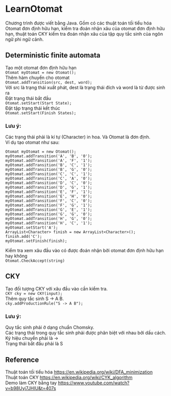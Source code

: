 # LearnOtomat
Chương trình được viết bằng Java. Gồm có các thuật toán tối tiểu hóa Otomat đơn định hữu hạn, kiểm tra đoán nhận xâu của otomat đơn định hữu hạn, thuật toán CKY kiểm tra đoán nhận xâu của tập quy tắc sinh của ngôn ngữ phi ngữ cảnh.
## Deterministic finite automata
Tạo một otomat đơn định hữu hạn  
`Otomat myOtomat = new Otomat();`  
Thêm hàm chuyển cho otomat  
`Otomat.addTransition(src, dest, word);`  
Với src là trạng thái xuất phát, dest là trạng thái đích và word là từ được sinh ra  
Đặt trạng thái bắt đầu  
`Otomat.setStart(Start State);  `  
Đặt tập trạng thái kết thúc  
`Otomat.setStart(Finish States);`  
### Lưu ý:
Các trạng thái phải là kí tự (Character) in hoa. Và Otomat là đơn định.  
Ví dụ tạo otomat như sau:  

```
Otomat myOtomat = new Otomat();  
myOtomat.addTransition('A', 'B', '0');  
myOtomat.addTransition('A', 'F', '1');  
myOtomat.addTransition('B', 'C', '1');  
myOtomat.addTransition('B', 'G', '0');  
myOtomat.addTransition('C', 'C', '1');  
myOtomat.addTransition('C', 'A', '0');  
myOtomat.addTransition('D', 'C', '0');  
myOtomat.addTransition('D', 'G', '1');  
myOtomat.addTransition('E', 'F', '1');  
myOtomat.addTransition('E', 'H', '0');  
myOtomat.addTransition('F', 'C', '0');  
myOtomat.addTransition('F', 'G', '1');  
myOtomat.addTransition('G', 'E', '1');  
myOtomat.addTransition('G', 'G', '0');  
myOtomat.addTransition('H', 'G', '0');  
myOtomat.addTransition('H', 'C', '1');  
myOtomat.setStart('A');  
ArrayList<Character> finish = new ArrayList<Character>();  
finish.add('C');  
myOtomat.setFinish(finish);  
```  
Kiểm tra xem xâu đầu vào có được đoán nhận bởi otomat đơn định hữu hạn hay không  
`Otomat.CheckAccept(string)`  
## CKY  
Tạo đối tượng CKY với xâu đầu vào cần kiểm tra.  
`CKY cky = new CKY(input);`  
Thêm quy tắc sinh  S -> A B.  
`cky.addProductionRule("S -> A B");`  
### Lưu ý:  
Quy tắc sinh phải ở dạng chuẩn Chomsky.  
Các trạng thái trong quy tắc sinh phải được phân biệt với nhau bởi dấu cách.  
Ký hiệu chuyển phải là ->  
Trạng thái bắt đầu phải là S  
## Reference  
Thuật toán tối tiểu hóa  https://en.wikipedia.org/wiki/DFA_minimization  
Thuật toán CKY  https://en.wikipedia.org/wiki/CYK_algorithm  
Demo làm CKY bằng tay https://www.youtube.com/watch?v=b98Uyj7JHIU&t=407s

